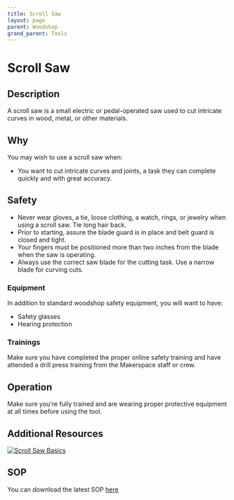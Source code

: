 ```yaml
---
title: Scroll Saw
layout: page
parent: Woodshop
grand_parent: Tools
---
```


# Scroll Saw

## Description

<!-- ![Band Saw](/assets/images/tools/band_saw.jpeg) -->

A scroll saw is a small electric or pedal-operated saw used to cut intricate curves in wood, metal, or other materials.

## Why

You may wish to use a scroll saw when:

- You want to cut intricate curves and joints, a task they can complete quickly and with great accuracy.

## Safety

- Never wear gloves, a tie, loose clothing, a watch, rings, or jewelry when using a scroll saw. Tie long hair back.
- Prior to starting, assure the blade guard is in place and belt guard is closed and tight.
- Your fingers must be positioned more than two inches from the blade when the saw is operating.
- Always use the correct saw blade for the cutting task. Use a narrow blade for curving cuts.

### Equipment

In addition to standard woodshop safety equipment, you will want to have:

- Safety glasses
- Hearing protection

### Trainings

Make sure you have completed the proper online safety training and have attended a drill press training from the Makerspace staff or crew.

## Operation

Make sure you're fully trained and are wearing proper protective equipment at all times before using the tool.

## Additional Resources

[![Scroll Saw Basics](https://img.youtube.com/vi/HkOdLCFj87c/0.jpg)](https://youtu.be/HkOdLCFj87c "Scroll Saw Basics")

## SOP

You can download the latest SOP [here](/assets/sops/ScrollSaw/SOP_ScrollSaw.docx)
